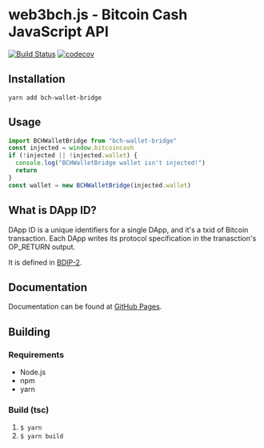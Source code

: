 # web3bch.js - Bitcoin Cash JavaScript API
[![Build Status](https://travis-ci.org/web3bch/web3bch.js.svg?branch=master)](https://travis-ci.org/web3bch/bch-wallet-bridge.js)
[![codecov](https://codecov.io/gh/web3bch/bch-wallet-bridge.js/branch/master/graph/badge.svg)](https://codecov.io/gh/web3bch/bch-wallet-bridge.js)

## Installation
`yarn add bch-wallet-bridge`

## Usage
```ts
import BCHWalletBridge from "bch-wallet-bridge"
const injected = window.bitcoincash
if (!injected || !injected.wallet) {
  console.log("BCHWalletBridge wallet isn't injected!")
  return
}
const wallet = new BCHWalletBridge(injected.wallet)
```

## What is DApp ID?
DApp ID is a unique identifiers for a single DApp, and it's a txid of Bitcoin transaction.
Each DApp writes its protocol specification in the tranasction's OP_RETURN output.

It is defined in [BDIP-2](https://github.com/web3bch/BDIPs/blob/master/BDIPs/bdip-2.md).

## Documentation

Documentation can be found at [GitHub Pages][docs].

[docs]: https://web3bch.github.io/bch-wallet-bridge.js/

## Building
### Requirements
- Node.js
- npm
- yarn

### Build (tsc)
1. `$ yarn`
2. `$ yarn build`